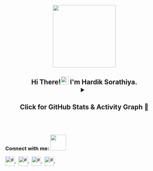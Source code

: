 <p align="center">
  <img src="https://github.com/thompsonemerson/thompsonemerson/raw/master/cover-thompson.png" height="200"/>
</p>

<h2 align="center">Hi There!<img alt="wave" src="https://emojis.slackmojis.com/emojis/images/1588177020/8809/wave_hello.gif?1588177020" width="25"> I'm Hardik Sorathiya.

<details>

<summary> <h4> Click for GitHub Stats & Activity Graph 🚀 </h4> </summary>
  
  
[![Hardik's GitHub Activity Graph](https://activity-graph.herokuapp.com/graph?username=hardik6869&theme=react-dark)](hardik6869)
| ![Hardik's github stats](https://github-readme-stats.vercel.app/api?username=hardik6869&show_icons=true&theme=gotham) | ![Hardik GitHub Streak](https://github-readme-streak-stats.herokuapp.com/?user=hardik6869&theme=gotham) |
| --- | --- |
| [![Top Langs](https://github-readme-stats.vercel.app/api/top-langs/?username=hardik6869&layout=compact&theme=gotham)](https://github.com/hardik6869/github-readme-stats)


</details>

<br />

<h3 align="left"> Connect with me: <img src='https://raw.githubusercontent.com/ShahriarShafin/ShahriarShafin/main/Assets/handshake.gif' width="50px"> </h3>
<p align="left">
 
<a href="#" target="blank"><img align="center" src="https://www.vectorlogo.zone/logos/twitter/twitter-tile.svg" alt="#" height="30" width="30"/> </a>
&nbsp;
<a href="#" target="blank"><img align="center" src="https://www.vectorlogo.zone/logos/linkedin/linkedin-tile.svg" alt="#" height="30" width="30"/> </a>
&nbsp;
<a href="#" target="blank"><img align="center" src="https://www.vectorlogo.zone/logos/instagram/instagram-icon.svg" alt="#" height="30" width="30"/> </a>
&nbsp;
<a href="#" target="blank"><img align="center" src="https://www.vectorlogo.zone/logos/github/github-tile.svg" alt="#" height="30" width="30"/> </a>
&nbsp;
</p>

<br />

